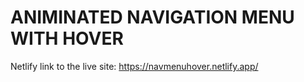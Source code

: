 # ANIMINATED NAVIGATION MENU WITH HOVER





Netlify link to the live site:
https://navmenuhover.netlify.app/
